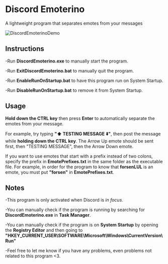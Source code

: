 # Discord Emoterino
A lightweight program that separates emotes from your messages

![DiscordEmoterinoDemo](https://user-images.githubusercontent.com/16715946/115309172-800a5e80-a19e-11eb-9187-91cdb21cca78.gif)

## Instructions
-Run <b>DiscordEmoterino.exe</b> to manually start the program.

-Run <b>ExitDiscordEmoterino.bat</b> to manually quit the program.

-Run <b>EnableRunOnStartup.bat</b> to have this program run on System Startup.

-Run <b>DisableRunOnStartup.bat</b> to remove it from System Startup.

## Usage

<b>Hold down the CTRL key</b> then press <b>Enter</b> to automatically separate the emotes from your message.

For example, try typing <b>":arrow_up: TESTING MESSAGE :arrow_down:"</b>, then post the message while <b>holding down the CTRL key</b>.
The Arrow Up emote should be sent first, then "TESTING MESSAGE", then the Arrow Down emote.

If you want to use emotes that start with a prefix instead of two colons, specify the prefix in <b>EmotePrefixes.txt</b> in the same folder as the executable file.
For example, in order for the program to know that <b>forsenLUL</b> is an emote, you must put <b>"forsen"</b> in <b>EmotePrefixes.txt</b>.

## Notes

-This program is only activated when Discord is <i>in focus</i>.

-You can manually check if the program is running by searching for <b>DiscordEmoterino.exe</b> in <b>Task Manager</b>.

-You can manually check if the program is on <b>System Startup</b> by opening the <b>Registry Editor</b> and then going to <b>"HKEY_CURRENT_USER\SOFTWARE\Microsoft\Windows\CurrentVersion\Run"</b>

-Feel free to let me know if you have any problems, even problems not related to this program <3.
